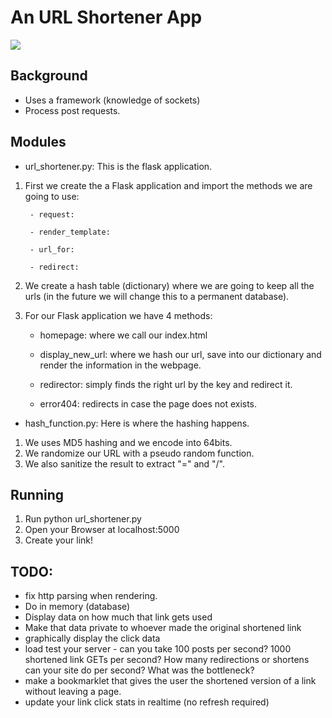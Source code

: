 An URL Shortener App
====================


![](http://i.imgur.com/HAHi4Sh.png)


Background
----------

* Uses a framework (knowledge of sockets)
* Process post requests.



Modules
-------

* url_shortener.py: This is the flask application.

1) First we create the a Flask application and import the methods we are going to use:

        - request:

        - render_template:

        - url_for:

        - redirect:


2) We create a hash table (dictionary) where we are going to keep all the urls (in the future we will change this to a permanent database).


3) For our Flask application we have 4 methods:

    - homepage: where we call our index.html

    - display_new_url: where we hash our url, save into our dictionary and render the information in the webpage.

    - redirector: simply finds the right url by the key and redirect it.

    - error404: redirects in case the page does not exists.



* hash_function.py:  Here is where the hashing happens.

1) We uses MD5 hashing and we encode into 64bits.
2) We randomize our URL with a pseudo random function.
3) We also sanitize the result to extract "=" and "/".




Running
-------

1) Run python url_shortener.py
2) Open your Browser at localhost:5000
3) Create your link!




TODO:
-----

* fix http parsing when rendering.
* Do in memory (database)
* Display data on how much that link gets used
* Make that data private to whoever made the original shortened link
* graphically display the click data
* load test your server - can you take 100 posts per second? 1000 shortened link GETs per second? How many redirections or shortens can your site do per second? What was the bottleneck?
* make a bookmarklet that gives the user the shortened version of a link without leaving a page.
* update your link click stats in realtime (no refresh required)